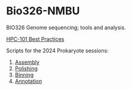 # Bio326-NMBU
BIO326 Genome sequencing; tools and analysis.

[HPC-101 Best Practices](https://github.com/TheMEMOLab/Bio326-NMBU/blob/main/Doc/HPC-101-WorkingWithSigma2.md)

Scripts for the 2024 Prokaryote sessions:

1. [Assembly](https://github.com/TheMEMOLab/Bio326-NMBU/blob/main/Doc/01_Metagenomic_Assembly.md)
2. [Polishing](https://github.com/TheMEMOLab/Bio326-NMBU/blob/main/Doc/02_Polishing.md)
3. [Binning](https://github.com/TheMEMOLab/Bio326-NMBU/blob/main/Doc/03_Binning.md)
4. [Annotation](https://github.com/TheMEMOLab/Bio326-NMBU/blob/main/Doc/04_GenomicAnnotation.md)
